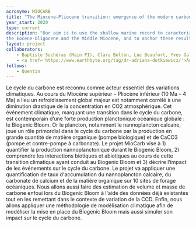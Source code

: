 ```yaml
---
acronyme: MIOCARB
title: "The Miocene–Pliocene transition: emergence of the modern carbon cycle"
year_start: 2020
type: current
description: "Our aim is to use the shallow marine record to caracterize coastal environmental changes occuring accross the two main climatic transition of the last 40 Myrs, 
the Eocene-Oligocene and the Middle Miocene, and to anchor these results to global signal using the Earth System model IPSL-CM5A2"
layout: project
collaborators:
    - Baptiste Suchéras (Main PI), Clara Bolton, Luc Beaufort, Yves Gally, Jean-Charles Mazur (CEREGE, AMU)
    - <a href='https://www.earthbyte.org/tag/dr-adriana-dutkiewicz/'>Adriana Dutkiewicz</a> (EarthByte - Sydney)
fellows: 
    - Quentin
---
```


Le cycle du carbone est reconnu comme acteur essentiel des variations climatiques. Au cours du Miocène supérieur – Pliocène inférieur (10 Ma – 4 Ma) a lieu un refroidissement global majeur est notamment corrélé à une diminution drastique de la concentration en CO2 atmosphérique. Cet événement climatique, marquant une transition dans le cycle du carbone, est contemporain d’une forte production planctonique océanique globale : le Biogenic Bloom. Or le plancton, notamment le nannoplancton calcaire, joue un rôle primordial dans le cycle du carbone par la production en grande quantité de matière organique (pompe biologique) et de CaCO3 (pompe et contre-pompe à carbonate). Le projet MioCarb vise à 1) quantifier la production nannoplanctonique durant le Biogenic Bloom, 2) comprendre les interactions biotiques et abiotiques au cours de cette transition climatique ayant conduit au Biogenic Bloom et 3) décrire l’impact de les événements sur le cycle du carbone. Le projet va appliquer une quantification de taux d'accumulation du nannoplancton calcaire, du carbonate de calcium et de la matière organique sur 10 sites de forage océaniques. Nous allons aussi faire des estimation de volume et masse de carbone enfoui lors du Biogenic Bloom à l'aide des données déjà existantes tout en les remettant dans le contexte de variation de la CCD. Enfin, nous allons appliquer une méthodologie de modélisation climatique afin de modéliser la mise en place du Biogenic Bloom mais aussi simuler son impact sur le cycle du carbone.
